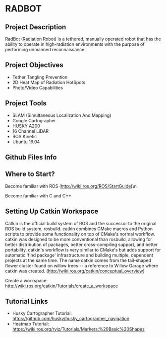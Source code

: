 # RADBOT

## Project Description
RadBot (Radiation Robot) is a tethered, manually operated robot that has the ability to operate in high-radiation environments with the purpose of performing unmanned reconnaissance

## Project Objectives
- Tether Tangling Prevention  
- 2D Heat Map of Radiation HotSpots  
- Photo/Video Capabilities

## Project Tools
- SLAM (Simultaneous Localization And Mapping)
- Google Cartographer
- HUSKY A200
- 16 Channel LiDAR
- ROS Kinetic
- Ubuntu 16.04

## Github Files Info

## Where to Start?
Become familiar with ROS (http://wiki.ros.org/ROS/StartGuide)\n

Become familiar with C and C++

## Setting Up Catkin Workspace
Catkin is the official build system of ROS and the successor to the original ROS build system, rosbuild. catkin combines CMake macros and Python scripts to provide some functionality on top of CMake's normal workflow. catkin was designed to be more conventional than rosbuild, allowing for better distribution of packages, better cross-compiling support, and better portability. catkin's workflow is very similar to CMake's but adds support for automatic 'find package' infrastructure and building multiple, dependent projects at the same time. The name catkin comes from the tail-shaped flower cluster found on willow trees -- a reference to Willow Garage where catkin was created. (http://wiki.ros.org/catkin/conceptual_overview)

Create a workspace: http://wiki.ros.org/catkin/Tutorials/create_a_workspace

## Tutorial Links
- Husky Cartographer Tutorial:  https://github.com/husky/husky_cartographer_navigation
- Heatmap Tutorial: https://wiki.ros.org/rviz/Tutorials/Markers:%20Basic%20Shapes
